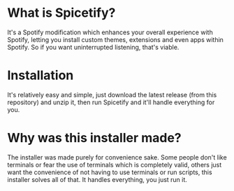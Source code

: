 # What is Spicetify?
It's a Spotify modification which enhances your overall experience with Spotify, letting you install custom themes, extensions and even apps within Spotify. So if you want uninterrupted listening, that's viable.

# Installation
It's relatively easy and simple, just download the latest release (from this repository) and unzip it, then run Spicetify and it'll handle everything for you.

# Why was this installer made?
The installer was made purely for convenience sake. Some people don't like terminals or fear the use of terminals which is completely valid, others just want the convenience of not having to use terminals or run scripts, this installer solves all of that. It handles everything, you just run it.
